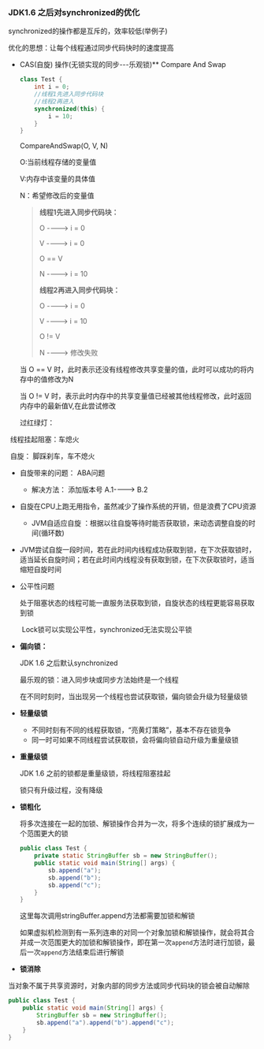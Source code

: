 ###  JDK1.6 之后对synchronized的优化

synchronized的操作都是互斥的，效率较低(举例子)

优化的思想：让每个线程通过同步代码快时的速度提高

- CAS(自旋) 操作(无锁实现的同步---乐观锁)** Compare And Swap

  ```java
  class Test {
      int i = 0;
      //线程1先进入同步代码块
      //线程2再进入
      synchronized(this) {
          i = 10;
      }
  }
  ```

  CompareAndSwap(O, V, N)

  O:当前线程存储的变量值

  V:内存中该变量的具体值

  N：希望修改后的变量值

  > **线程1先进入同步代码块：**
  >
  > O ----> i = 0
  >
  > V  ----> i = 0
  >
  > O  == V    
  >
  > N ---->  i = 10
  >
  > **线程2再进入同步代码块：**
  >
  > O ----> i = 0
  >
  > V  ----> i = 10
  >
  > O  != V    
  >
  > N ---->  修改失败

  当 O == V 时，此时表示还没有线程修改共享变量的值，此时可以成功的将内存中的值修改为N

  当 O != V 时，表示此时内存中的共享变量值已经被其他线程修改，此时返回内存中的最新值V,在此尝试修改

  过红绿灯：

​       线程挂起阻塞：车熄火

​       自旋： 脚踩刹车，车不熄火

- 自旋带来的问题： ABA问题

  - 解决方法： 添加版本号 A.1----> B.2

    

- 自旋在CPU上跑无用指令，虽然减少了操作系统的开销，但是浪费了CPU资源
  
  - JVM自适应自旋 ：根据以往自旋等待时能否获取锁，来动态调整自旋的时间(循环数)
  
- JVM尝试自旋一段时间，若在此时间内线程成功获取到锁，在下次获取锁时，适当延长自旋时间；若在此时间内线程没有获取到锁，在下次获取锁时，适当缩短自旋时间
  
    
  
- 公平性问题

  ​       处于阻塞状态的线程可能一直服务法获取到锁，自旋状态的线程更能容易获取到锁

  ​       Lock锁可以实现公平性，synchronized无法实现公平锁

- **偏向锁：**

  JDK 1.6 之后默认synchronized

  最乐观的锁：进入同步块或同步方法始终是一个线程

  在不同时刻时，当出现另一个线程也尝试获取锁，偏向锁会升级为轻量级锁

- **轻量级锁**
  - 不同时刻有不同的线程获取锁，“亮黄灯策略”，基本不存在锁竞争
  - 同一时可如果不同线程尝试获取锁，会将偏向锁自动升级为重量级锁

- **重量级锁**

  JDK 1.6 之前的锁都是重量级锁，将线程阻塞挂起

  锁只有升级过程，没有降级

- **锁粗化**

  将多次连接在一起的加锁、解锁操作合并为一次，将多个连续的锁扩展成为一个范围更大的锁

  ```java
  public class Test {
      private static StringBuffer sb = new StringBuffer();
      public static void main(String[] args) {
          sb.append("a");
          sb.append("b");
          sb.append("c");
      }
  }
  ```

  这里每次调用stringBuffer.append方法都需要加锁和解锁

  如果虚拟机检测到有一系列连串的对同一个对象加锁和解锁操作，就会将其合并成一次范围更大的加锁和解锁操作，即在第一次`append`方法时进行加锁，最后一次`append`方法结束后进行解锁

- **锁消除**

​        当对象不属于共享资源时，对象内部的同步方法或同步代码块的锁会被自动解除

```java
public class Test {
    public static void main(String[] args) {
        StringBuffer sb = new StringBuffer();
        sb.append("a").append("b").append("c");
    }
}
```





​    



